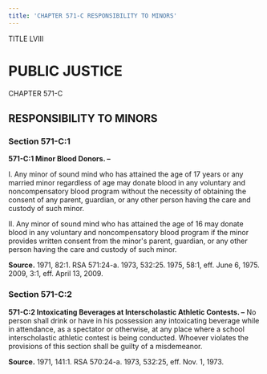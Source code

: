 ```yaml
---
title: 'CHAPTER 571-C RESPONSIBILITY TO MINORS'
---
```


TITLE LVIII
                                             
PUBLIC JUSTICE
==============

CHAPTER 571-C
                                             
RESPONSIBILITY TO MINORS
------------------------

### Section 571-C:1

 **571-C:1 Minor Blood Donors. –**
                                             
 I. Any minor of sound mind who has attained the age of 17 years or
any married minor regardless of age may donate blood in any voluntary
and noncompensatory blood program without the necessity of obtaining the
consent of any parent, guardian, or any other person having the care and
custody of such minor.
                                             
 II. Any minor of sound mind who has attained the age of 16 may
donate blood in any voluntary and noncompensatory blood program if the
minor provides written consent from the minor's parent, guardian, or any
other person having the care and custody of such minor.

**Source.** 1971, 82:1. RSA 571:24-a. 1973, 532:25. 1975, 58:1, eff.
June 6, 1975. 2009, 3:1, eff. April 13, 2009.

### Section 571-C:2

 **571-C:2 Intoxicating Beverages at Interscholastic Athletic
Contests. –** No person shall drink or have in his possession any
intoxicating beverage while in attendance, as a spectator or otherwise,
at any place where a school interscholastic athletic contest is being
conducted. Whoever violates the provisions of this section shall be
guilty of a misdemeanor.

**Source.** 1971, 141:1. RSA 570:24-a. 1973, 532:25, eff. Nov. 1, 1973.
